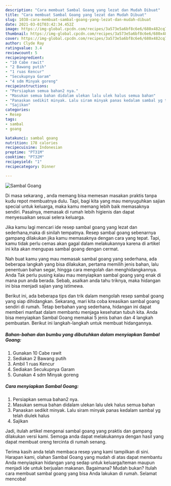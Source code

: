 ```yaml
---
description: "Cara membuat Sambal Goang yang lezat dan Mudah Dibuat"
title: "Cara membuat Sambal Goang yang lezat dan Mudah Dibuat"
slug: 1038-cara-membuat-sambal-goang-yang-lezat-dan-mudah-dibuat
date: 2021-03-01T03:42:34.452Z
image: https://img-global.cpcdn.com/recipes/3a573e5a6bf8c6e6/680x482cq70/sambal-goang-foto-resep-utama.jpg
thumbnail: https://img-global.cpcdn.com/recipes/3a573e5a6bf8c6e6/680x482cq70/sambal-goang-foto-resep-utama.jpg
cover: https://img-global.cpcdn.com/recipes/3a573e5a6bf8c6e6/680x482cq70/sambal-goang-foto-resep-utama.jpg
author: Clyde Ray
ratingvalue: 3.4
reviewcount: 5
recipeingredient:
- "10 Cabe rawit"
- "2 Bawang putih"
- "1 ruas Kencur"
- "Secukupnya Garam"
- "4 sdm Minyak goreng"
recipeinstructions:
- "Persiapkan semua bahan2 nya."
- "Masukan semua bahan didalam ulekan lalu ulek halus semua bahan"
- "Panaskan sedikit minyak. Lalu siram minyak panas kedalam sambal yg telah diulek halus"
- "Sajikan"
categories:
- Resep
tags:
- sambal
- goang

katakunci: sambal goang 
nutrition: 178 calories
recipecuisine: Indonesian
preptime: "PT31M"
cooktime: "PT32M"
recipeyield: "1"
recipecategory: Dinner

---
```



![Sambal Goang](https://img-global.cpcdn.com/recipes/3a573e5a6bf8c6e6/680x482cq70/sambal-goang-foto-resep-utama.jpg)

Di masa  sekarang , anda memang bisa memesan masakan praktis tanpa kudu repot membuatnya dulu. Tapi, bagi kita yang mau menyuguhkan sajian special untuk keluarga, maka kamu memang lebih baik memasaknya sendiri. Pasalnya, memasak di rumah lebih higienis dan dapat menyesuaikan sesuai selera keluarga.

Jika kamu lagi mencari ide resep sambal goang yang lezat dan sederhana,maka di sinilah tempatnya. Resep sambal goang  sebenarnya gampang dilakukan jika kamu memasaknya dengan cara yang tepat. Tapi, kamu tidak perlu cemas akan gagal dalam melakukannya 
karena di artikel ini kita akan mengupas sambal goang dengan cermat.  



Nah buat kamu yang mau memasak sambal goang yang sederhana, ada beberapa langkah yang bisa dilakukan, pertama memilih jenis bahan, lalu penentuan bahan segar, hingga cara mengolah dan menghidangkannya. Anda Tak perlu pusing kalau mau menyiapkan sambal goang yang enak di mana pun anda berada. Sebab, asalkan anda  tahu triknya, maka hidangan ini bisa menjadi sajian yang istimewa.

Berikut ini, ada beberapa tips dan trik dalam mengolah resep sambal goang yang siap dihidangkan. Sekarang, mari kita coba kreasikan sambal goang sendiri di rumah. Tetap berbahan yang sederhana, hidangan ini dapat memberi manfaat dalam membantu menjaga kesehatan tubuh kita. Anda bisa menyiapkan Sambal Goang memakai 5 jenis bahan dan 4 langkah pembuatan. Berikut ini langkah-langkah untuk membuat hidangannya.

<!--inarticleads1-->

##### Bahan-bahan dan bumbu yang dibutuhkan dalam menyiapkan Sambal Goang:

1. Gunakan 10 Cabe rawit
1. Sediakan 2 Bawang putih
1. Ambil 1 ruas Kencur
1. Sediakan Secukupnya Garam
1. Gunakan 4 sdm Minyak goreng




<!--inarticleads2-->

##### Cara menyiapkan Sambal Goang:

1. Persiapkan semua bahan2 nya.
1. Masukan semua bahan didalam ulekan lalu ulek halus semua bahan
1. Panaskan sedikit minyak. Lalu siram minyak panas kedalam sambal yg telah diulek halus
1. Sajikan




Jadi, itulah artikel mengenai  sambal goang  yang praktis dan gampang dilakukan versi kami. Semoga anda dapat melakukannya dengan hasil yang dapat membuat oreng tercinta di rumah senang. 

Terima kasih anda telah membaca resep yang kami tampilkan di sini. Harapan kami, olahan  Sambal Goang yang mudah di atas dapat membantu Anda menyiapkan hidangan yang sedap untuk keluarga/teman maupun menjadi ide untuk berjualan makanan. Bagaimana? Mudah bukan? Itulah cara membuat sambal goang yang bisa Anda lakukan di rumah. Selamat mencoba!

